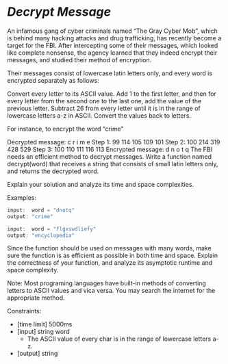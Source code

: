 # *Decrypt Message*

An infamous gang of cyber criminals named “The Gray Cyber
Mob”, which is behind many hacking attacks and drug trafficking, has
recently become a target for the FBI. After intercepting some of their
messages, which looked like complete nonsense, the agency learned that
they indeed encrypt their messages, and studied their method of
encryption.

Their messages consist of lowercase latin letters only, and every word is encrypted separately as follows:

Convert every letter to its ASCII value. Add 1 to the
first letter, and then for every letter from the second one to the last
one, add the value of the previous letter. Subtract 26 from every letter
 until it is in the range of lowercase letters a-z in ASCII. Convert the
 values back to letters.

For instance, to encrypt the word “crime”

Decrypted message:  c   r   i   m   e
Step 1: 99  114 105 109 101
Step 2: 100 214 319 428 529
Step 3: 100 110 111 116 113
Encrypted message:  d   n   o   t   q
The FBI needs an efficient method to decrypt messages. Write a function
named decrypt(word) that receives a string that consists of small latin
letters only, and returns the decrypted word.

Explain your solution and analyze its time and space complexities.

Examples:

```js
input:  word = "dnotq"
output: "crime"

input:  word = "flgxswdliefy"
output: "encyclopedia"
```

Since the function should be used on messages with many
words, make sure the function is as efficient as possible in both time
and space. Explain the correctness of your function, and analyze its
asymptotic runtime and space complexity.

Note: Most programing languages have built-in methods of
converting letters to ASCII values and vica versa. You may search the
internet for the appropriate method.

Constraints:

* [time limit] 5000ms
* [input] string word
  * The ASCII value of every char is in the range of lowercase letters a-z.
* [output] string
